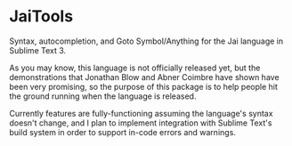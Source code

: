 # JaiTools

Syntax, autocompletion, and Goto Symbol/Anything for the Jai language in Sublime Text 3.

As you may know, this language is not officially released yet, but the demonstrations that Jonathan Blow and Abner Coimbre have shown have been very promising, so the purpose of this package is to help people hit the ground running when the language is released.

Currently features are fully-functioning assuming the language's syntax doesn't change, and I plan to implement integration with Sublime Text's build system in order to support in-code errors and warnings.